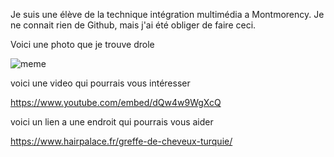 Je suis une élève de la technique intégration multimédia a Montmorency. 
Je ne connait rien de Github, mais j'ai été obliger de faire ceci.


Voici une photo que je trouve drole

![meme](https://github.com/user-attachments/assets/b7603433-cecd-428d-994b-a959a9b934ea)

voici une video qui pourrais vous intéresser

<https://www.youtube.com/embed/dQw4w9WgXcQ>

voici un lien a une endroit qui pourrais vous aider

<https://www.hairpalace.fr/greffe-de-cheveux-turquie/>
